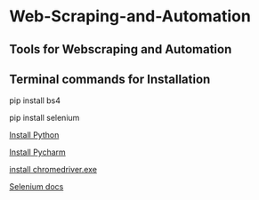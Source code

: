 # Web-Scraping-and-Automation
## Tools for Webscraping and Automation
## Terminal commands for Installation

pip install bs4

pip install selenium

[Install Python](https://www.python.org/downloads/)

[Install Pycharm](https://www.jetbrains.com/pycharm/download/?section=windows)

[install chromedriver.exe](https://chromedriver.storage.googleapis.com/index.html)

[Selenium docs](https://www.selenium.dev/documentation/)
